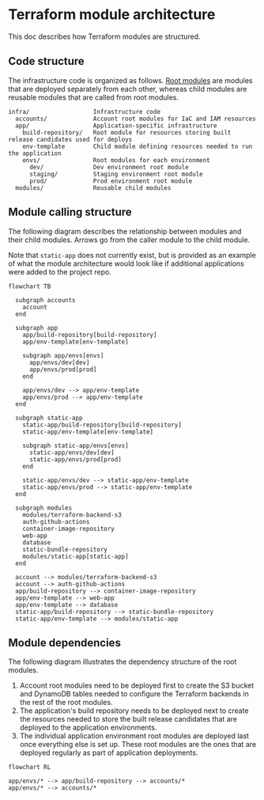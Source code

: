 # Terraform module architecture

This doc describes how Terraform modules are structured.

## Code structure

The infrastructure code is organized as follows. [Root modules](https://www.terraform.io/language/modules#the-root-module) are modules that are deployed separately from each other, whereas child modules are reusable modules that are called from root modules.

```text
infra/                  Infrastructure code
  accounts/             Account root modules for IaC and IAM resources
  app/                  Application-specific infrastructure
    build-repository/   Root module for resources storing built release candidates used for deploys
    env-template        Child module defining resources needed to run the application
    envs/               Root modules for each environment
      dev/              Dev environment root module
      staging/          Staging environment root module
      prod/             Prod environment root module
  modules/              Reusable child modules
```

## Module calling structure

The following diagram describes the relationship between modules and their child modules. Arrows go from the caller module to the child module.

Note that `static-app` does not currently exist, but is provided as an example of what the module architecture would look like if additional applications were added to the project repo.

```mermaid
flowchart TB

  subgraph accounts
    account
  end

  subgraph app
    app/build-repository[build-repository]
    app/env-template[env-template]

    subgraph app/envs[envs]
      app/envs/dev[dev]
      app/envs/prod[prod]
    end

    app/envs/dev --> app/env-template
    app/envs/prod --> app/env-template
  end

  subgraph static-app
    static-app/build-repository[build-repository]
    static-app/env-template[env-template]

    subgraph static-app/envs[envs]
      static-app/envs/dev[dev]
      static-app/envs/prod[prod]
    end

    static-app/envs/dev --> static-app/env-template
    static-app/envs/prod --> static-app/env-template
  end

  subgraph modules
    modules/terraform-backend-s3
    auth-github-actions
    container-image-repository
    web-app
    database
    static-bundle-repository
    modules/static-app[static-app]
  end

  account --> modules/terraform-backend-s3
  account --> auth-github-actions
  app/build-repository --> container-image-repository
  app/env-template --> web-app
  app/env-template --> database
  static-app/build-repository --> static-bundle-repository
  static-app/env-template --> modules/static-app
```

## Module dependencies

The following diagram illustrates the dependency structure of the root modules.

1. Account root modules need to be deployed first to create the S3 bucket and DynamoDB tables needed to configure the Terraform backends in the rest of the root modules.
2. The application's build repository needs to be deployed next to create the resources needed to store the built release candidates that are deployed to the application environments.
3. The individual application environment root modules are deployed last once everything else is set up. These root modules are the ones that are deployed regularly as part of application deployments.

```mermaid
flowchart RL

app/envs/* --> app/build-repository --> accounts/*
app/envs/* --> accounts/*
```
